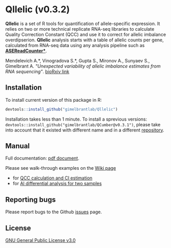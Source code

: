 
# Qllelic (v0.3.2)

**Qllelic** is a set of R tools for quantification of allele-specific expression. It relies on two or more technical replicate RNA-seq libraries to calculate Quality Correction Constant (QCC) and use it to correct for allelic imbalance overdipserion.
**Qllelic** analysis starts with a table of allelic counts per gene, calculated from RNA-seq data using any analysis pipeline such as **[ASEReadCounter*](https://github.com/gimelbrantlab/ASEReadCounter_star)**.

Mendelevich A.\*, Vinogradova S.\*, Gupta S., Mironov A., Sunyaev S., Gimelbrant A.  _"Unexpected variability of allelic imbalance estimates from RNA sequencing"_. [bioRxiv link](https://www.biorxiv.org/content/10.1101/2020.02.18.948323v1)

## Installation

To install current version of this package in R:

``` r
devtools::install_github("gimelbrantlab/Qllelic")
```
Installation takes less than 1 minute. To install a sprevious versions: `devtools::install_github("gimelbrantlab/QCumber@v0.3.1")`, please take into account that it existed with different name and in a different [repository](https://github.com/gimelbrantlab/QCumber).


## Manual

Full documentation: [pdf document](https://github.com/gimelbrantlab/Qllelic/wiki/documentation/Qllelic_documentation.pdf).

Please see walk-through examples on the [Wiki page](https://github.com/gimelbrantlab/Qllelic/wiki)
* for [QCC calculation and CI estimation](https://github.com/gimelbrantlab/Qllelic/wiki/Use-case-1:-One-biological-sample)
* for [AI differential analysis for two samples](https://github.com/gimelbrantlab/Qllelic/wiki/Use-case-2:-Differential-AI-analysis)

## Reporting bugs

Please report bugs to the Github [issues](https://github.com/gimelbrantlab/Qllelic/issues) page.

## License

[GNU General Public License v3.0](https://github.com/gimelbrantlab/Qllelic/blob/master/LICENSE)



